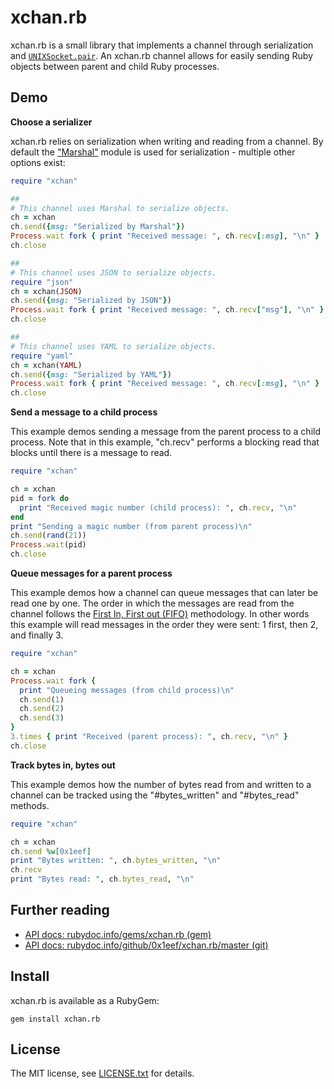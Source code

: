 # xchan.rb

xchan.rb is a small library that implements a channel through 
serialization and [`UNIXSocket.pair`](https://www.rubydoc.info/stdlib/socket/UNIXSocket.pair).
An xchan.rb channel allows for easily sending Ruby objects between parent and child Ruby processes.

## Demo

**Choose a serializer**

xchan.rb relies on serialization when writing and reading from 
a channel. By default the ["Marshal"](https://www.rubydoc.info/stdlib/core/Marshal)
module is used for serialization - multiple other options exist:

```ruby
require "xchan"

##
# This channel uses Marshal to serialize objects.
ch = xchan 
ch.send({msg: "Serialized by Marshal"})
Process.wait fork { print "Received message: ", ch.recv[:msg], "\n" }
ch.close

##
# This channel uses JSON to serialize objects.
require "json"
ch = xchan(JSON)
ch.send({msg: "Serialized by JSON"})
Process.wait fork { print "Received message: ", ch.recv["msg"], "\n" }
ch.close

##
# This channel uses YAML to serialize objects.
require "yaml"
ch = xchan(YAML)
ch.send({msg: "Serialized by YAML"})
Process.wait fork { print "Received message: ", ch.recv[:msg], "\n" }
ch.close
```

**Send a message to a child process**

This example demos sending a message from the parent process 
to a child process. Note that in this example, "ch.recv" performs 
a blocking read that blocks until there is a message to read.

```ruby
require "xchan"

ch = xchan
pid = fork do
  print "Received magic number (child process): ", ch.recv, "\n"
end
print "Sending a magic number (from parent process)\n"
ch.send(rand(21))
Process.wait(pid)
ch.close
```

**Queue messages for a parent process**

This example demos how a channel can queue messages that 
can later be read one by one. The order in which the messages 
are read from the channel follows the 
[First In, First out (FIFO)](https://en.wikipedia.org/wiki/FIFO_(computing_and_electronics))
methodology. In other words this example will read messages in the 
order they were sent: 1 first, then 2, and finally 3.  

```ruby
require "xchan"

ch = xchan
Process.wait fork {
  print "Queueing messages (from child process)\n"
  ch.send(1)
  ch.send(2)
  ch.send(3)
}
3.times { print "Received (parent process): ", ch.recv, "\n" }
ch.close
```


**Track bytes in, bytes out**

This example demos how the number of bytes read from and written to 
a channel can be tracked using the "#bytes_written" and "#bytes_read" 
methods.

```ruby
require "xchan"

ch = xchan
ch.send %w[0x1eef]
print "Bytes written: ", ch.bytes_written, "\n"
ch.recv
print "Bytes read: ", ch.bytes_read, "\n"
```

## Further reading

* [API docs: rubydoc.info/gems/xchan.rb (gem)](https://rubydoc.info/gems/xchan.rb)
* [API docs: rubydoc.info/github/0x1eef/xchan.rb/master (git)](https://rubydoc.info/github/0x1eef/xchan.rb/master)


## Install

xchan.rb is available as a RubyGem:

    gem install xchan.rb

## <a id="license"> License </a>

The MIT license, see [LICENSE.txt](./LICENSE.txt) for details.
